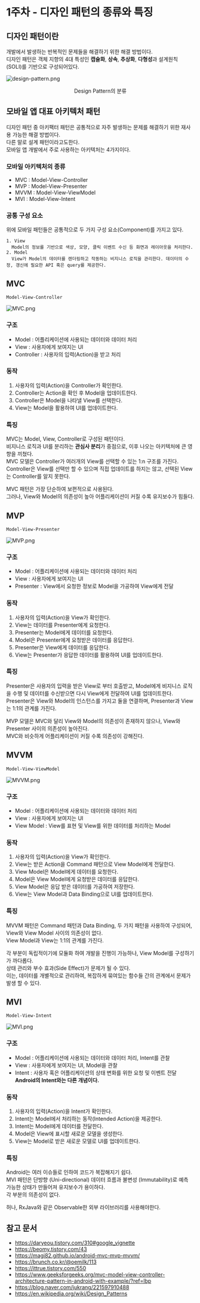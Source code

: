 # 1주차 - 디자인 패턴의 종류와 특징
## 디자인 패턴이란
개발에서 발생하는 반복적인 문제들을 해결하기 위한 해결 방법이다.<br>
디자인 패턴은 객체 지향의 4대 특성인 **캡슐화**, **상속**, **추상화**, **다형성**과 설계원칙 (SOLI)를 기반으로 구성되어있다.<br>

![design-pattern.png](img/design-pattern.png)
<p align="center">Design Pattern의 분류</p>

## 모바일 앱 대표 아키텍처 패턴
디자인 패턴 중 아키팩터 패턴은 공통적으로 자주 발생하는 문제를 해결하기 위한 재사용 가능한 해결 방법이다.<br>
다른 말로 설계 패턴이라고도한다.<br>
모바일 앱 개발에서 주로 사용하는 아키텍처는 4가지이다.<br>

### 모바일 아키텍처의 종류
- MVC : Model-View-Controller
- MVP : Model-View-Presenter
- MVVM : Model-View-ViewModel
- MVI : Model-View-Intent

### 공통 구성 요소
위에 모바일 패턴들은 공통적으로 두 가지 구성 요소(Component)를 가지고 있다.
```
1. View
  Model의 정보를 기반으로 색상, 모양, 클릭 이벤트 수신 등 화면과 레이아웃을 처리한다.
2. Model
  View가 Model의 데이터를 렌더링하고 작동하는 비지니스 로직을 관리한다. 데이터의 수정, 갱신에 필요한 API 혹은 query를 제공한다.
```

## MVC
```
Model-View-Controller
```
![MVC.png](img/MVC.png)

### 구조
- Model : 어플리케이션에 사용되는 데이터와 데이터 처리
- View : 사용자에게 보여지는 UI
- Controller : 사용자의 입력(Action)을 받고 처리

### 동작
1. 사용자의 입력(Action)을 Controller가 확인한다.
2. Controller는 Action을 확인 후 Model을 업데이트한다.
3. Controller은 Model을 나타낼 View를 선택한다.
4. View는 Model을 활용하여 UI를 업데이트한다.

### 특징
MVC는 Model, View, Controller로 구성된 패턴이다.<br>
비지니스 로직과 UI를 분리하는 **관심사 분리**가 중점으로, 이후 나오는 아키텍처에 큰 영향을 끼쳤다.<br>
MVC 모델은 Controller가 여러개의 View를 선택할 수 있는 1:n 구조를 가진다.<br>
Controller은 View를 선택만 할 수 있으며 직접 업데이트를 하지는 않고, 선택된 View는 Controller를 알지 못한다.

MVC 패턴은 가장 단순하여 보편적으로 사용된다.<br>
그러나, View와 Model의 의존성이 높아 어플리케이션이 커질 수록 유지보수가 힘들다.

## MVP
```
Model-View-Presenter
```
![MVP.png](img/MVP.png)

### 구조
- Model : 어플리케이션에 사용되는 데이터와 데이터 처리
- View : 사용자에게 보여지는 UI
- Presenter : View에서 요청한 정보로 Model을 가공하여 View에게 전달

### 동작
1. 사용자의 입력(Action)을 View가 확인한다.
2. View는 데이터를 Presenter에게 요청한다.
3. Presenter는 Model에게 데이터를 요청한다.
4. Model은 Presenter에게 요청받은 데이터를 응답한다.
5. Presenter은 View에게 데이터를 응답한다.
6. View는 Presenter가 응답한 데이터를 활용하여 UI를 업데이트한다.

### 특징
Presenter은 사용자의 입력을 받은 View로 부터 호출받고, Model에게 비지니스 로직을 수행 및 데이터를 수신받으면 다시 View에게 전달하여 UI를 업데이트한다.<br>
Presenter은 View와 Model의 인스턴스를 가지고 둘을 연결하며, Presenter과 View는 1:1의 관계를 가진다.

MVP 모델은 MVC와 달리 View와 Model의 의존성이 존재하지 않으나, View와 Presenter 사이의 의존성이 높아진다.<br>
MVC와 비슷하게 어플리케이션이 커질 수록 의존성이 강해진다.

## MVVM
```
Model-View-ViewModel
```
![MVVM.png](img/MVVM.png)

### 구조
- Model : 어플리케이션에 사용되는 데이터와 데이터 처리
- View : 사용자에게 보여지는 UI
- View Model : View를 표현 및 View를 위한 데이터를 처리하는 Model

### 동작
1. 사용자의 입력(Action)을 View가 확인한다.
2. View는 받은 Action을 Command 패턴으로 View Model에게 전달한다.
3. View Model은 Model에게 데이터를 요청한다.
4. Model은 View Model에게 요청받은 데이터를 응답한다.
5. View Model은 응답 받은 데이터를 가공하여 저장한다.
6. View는 View Model과 Data Binding으로 UI를 업데이트한다.

### 특징
MVVM 패턴은 Command 패턴과 Data Binding, 두 가지 패턴을 사용하여 구성되어, View와 View Model 사이의 의존성이 없다.<br>
View Model과 View는 1:1의 관계를 가진다.

각 부분이 독립적이기에 모듈화 하여 개발을 진행이 가능하나, View Model를 구성하기가 까다롭다.<br>
상태 관리와 부수 효과(Side Effect)가 문제가 될 수 있다.<br>
이는, 데이터를 개별적으로 관리하여, 복잡하게 묶여있는 함수들 간의 관계에서 문제가 발생 할 수 있다.

## MVI
```
Model-View-Intent
```
![MVI.png](img/MVI.png)

### 구조
- Model : 어플리케이션에 사용되는 데이터와 데이터 처리, Intent를 관찰
- View : 사용자에게 보여지는 UI, Model을 관찰
- Intent : 사용자 혹은 어플리케이션의 상태 변화를 위한 요청 및 이벤트 전달
  **Android의 Intent와는 다른 개념이다.**

### 동작
1. 사용자의 입력(Action)을 Intent가 확인한다.
2. Intent는 Model에서 처리하는 동작(Intended Action)을 제공한다.
3. Intent는 Model에게 데이터를 전달한다.
4. Model은 View에 표시할 새로운 모델을 생성한다.
5. View는 Model로 받은 새로운 모델로 UI를 업데이트한다.

### 특징
Android는 여러 이슈들로 인하여 코드가 복잡해지기 쉽다.<br>
MVI 패턴은 단방향 (Uni-directional) 데이터 흐름과 불변성 (Immutability)로 예측 가능한 상태가 만들어져 유지보수가 용이하다.<br>
각 부분의 의존성이 없다.

허나, RxJava와 같은 Observable한 외부 라이브러리를 사용해야한다.

## 참고 문서
- https://daryeou.tistory.com/310#google_vignette
- https://beomy.tistory.com/43
- https://magi82.github.io/android-mvc-mvp-mvvm/
- https://brunch.co.kr/@oemilk/113
- https://ittrue.tistory.com/550
- https://www.geeksforgeeks.org/mvc-model-view-controller-architecture-pattern-in-android-with-example/?ref=lbp
- https://blog.naver.com/jukrang/221597910488
- https://en.wikipedia.org/wiki/Design_Patterns